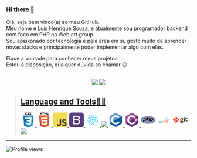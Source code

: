 ### Hi there 👋
Olá, seja bem vindo(a) ao meu GitHub.<br>
Meu nome é Luis Henrique Souza, e atualmente sou programador backend com foco em PHP na Web.art group.<br>
Sou apaixonado por técnologia e pela área em si, gosto muito de aprender novas stacks e principalmente poder implementar algo com elas.

Fique a vontade para conhecer meus projetos.<br>
Estou à disposição, qualquer dúvida só chamar 😉 <br><br>

<div align="center" margin-bottom=3>
  <img height="200em" src="https://github-readme-stats.vercel.app/api/top-langs/?username=lhenriquesouz&layout=compact&langs_count=10&theme=dracula"/>
  <a href="https://github.com/lhenriquesouz">
  <img height="200em" src="https://github-readme-stats.vercel.app/api?username=lhenriquesouz&show_icons=true&theme=dracula&include_all_commits=true&count_private=true"/>
</div>

 > ## Language and Tools🚀🚀
 > <code><img height="40" src="https://raw.githubusercontent.com/github/explore/80688e429a7d4ef2fca1e82350fe8e3517d3494d/topics/css/css.png"></code>
<code><img height="40" src="https://raw.githubusercontent.com/github/explore/80688e429a7d4ef2fca1e82350fe8e3517d3494d/topics/html/html.png"></code>
<code><img height="40" src="https://raw.githubusercontent.com/github/explore/80688e429a7d4ef2fca1e82350fe8e3517d3494d/topics/javascript/javascript.png"></code>
<code><img height="40" src="https://raw.githubusercontent.com/github/explore/80688e429a7d4ef2fca1e82350fe8e3517d3494d/topics/bootstrap/bootstrap.png"></code>
<code><img height="40" src="https://raw.githubusercontent.com/github/explore/80688e429a7d4ef2fca1e82350fe8e3517d3494d/topics/react/react.png"></code>
<code><img height="37" src="https://www.vectorlogo.zone/logos/figma/figma-icon.svg"></code>
 > <a href="https://www.w3schools.com/cs/" target="_blank"> <img src="https://raw.githubusercontent.com/devicons/devicon/master/icons/c/c-original.svg" alt="csharp" width="40" height="40"/> </a>
<a href="https://www.w3schools.com/cs/" target="_blank"> <img src="https://raw.githubusercontent.com/devicons/devicon/master/icons/csharp/csharp-original.svg" alt="csharp" width="40" height="40"/> </a>
<code><img height="40" src="https://raw.githubusercontent.com/github/explore/80688e429a7d4ef2fca1e82350fe8e3517d3494d/topics/php/php.png"></code>
<code><img height="40" src="https://raw.githubusercontent.com/github/explore/80688e429a7d4ef2fca1e82350fe8e3517d3494d/topics/mysql/mysql.png"></code>
<code><img height="40" src="https://raw.githubusercontent.com/github/explore/80688e429a7d4ef2fca1e82350fe8e3517d3494d/topics/git/git.png"></code>
<code><img height="40" src="https://dada.cs.washington.edu/images/gitlab-icon-rgb.png"></code>
<hr />

![Profile views](https://gpvc.arturio.dev/lhenriquesouz) 
<!--
**lhenriquesouz/lhenriquesouz** is a ✨ _special_ ✨ repository because its `README.md` (this file) appears on your GitHub profile.

Here are some ideas to get you started:

- 🔭 I’m currently working on ...
- 🌱 I’m currently learning ...
- 👯 I’m looking to collaborate on ...
- 🤔 I’m looking for help with ...
- 💬 Ask me about ...
- 📫 How to reach me: ...
- 😄 Pronouns: ...
- ⚡ Fun fact: ...
-->
